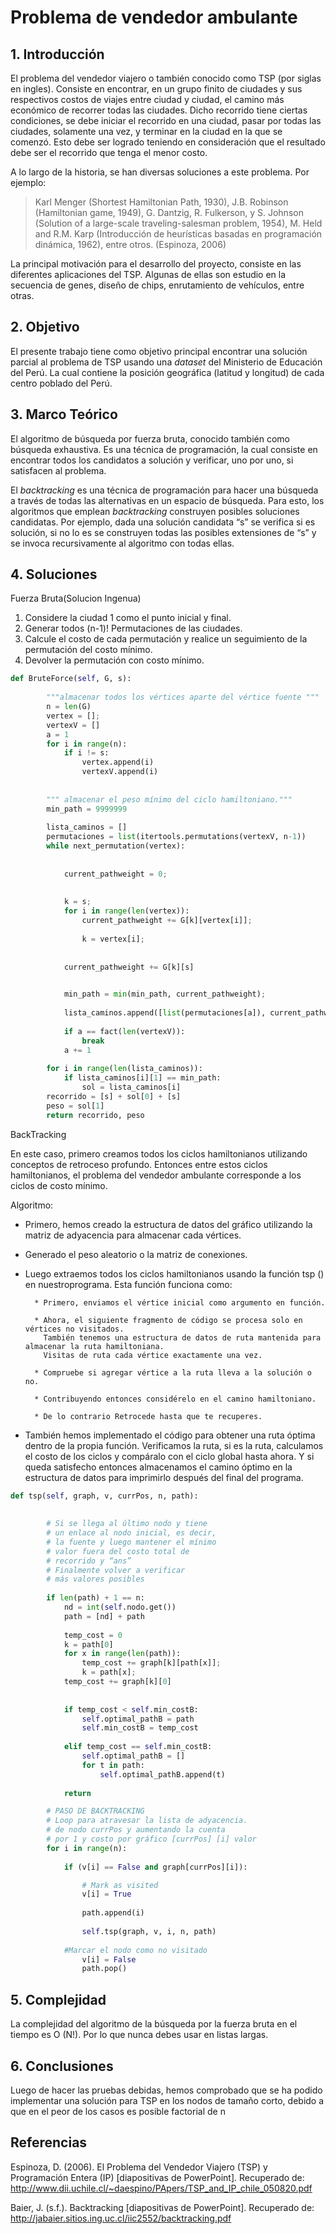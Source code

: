 # Problema de vendedor ambulante
## 1.	Introducción
El  problema del vendedor viajero o también conocido como TSP (por siglas en ingles). Consiste en encontrar, en un grupo finito de ciudades y sus respectivos costos de viajes entre ciudad y ciudad, el camino más económico de recorrer todas las ciudades. Dicho recorrido tiene ciertas condiciones, se debe iniciar el recorrido en una ciudad, pasar por todas las ciudades, solamente una vez, y terminar en la ciudad en la que se comenzó. Esto debe ser logrado teniendo en consideración que el resultado debe ser el recorrido que tenga el menor costo.

A lo largo de la historia, se han diversas soluciones a este problema. Por ejemplo: 

> Karl Menger (Shortest Hamiltonian Path, 1930), J.B. Robinson 	(Hamiltonian game, 1949), G. Dantzig, R. Fulkerson, y S. Johnson 	(Solution of a large-scale traveling-salesman problem, 1954), M. Held 	and R.M. Karp (Introducción de heurísticas basadas en programación 	dinámica, 1962), entre otros. (Espinoza, 2006)

La principal motivación para el desarrollo del proyecto, consiste en las diferentes aplicaciones del TSP. Algunas de ellas son estudio en la secuencia de genes, diseño de chips, enrutamiento de vehículos, entre otras.

## 2.	Objetivo

El presente trabajo tiene como objetivo principal encontrar una solución parcial al problema de TSP usando una *dataset* del Ministerio de Educación del Perú. La cual contiene la posición geográfica (latitud y longitud) de cada centro poblado del Perú.

## 3.	Marco Teórico

El algoritmo de búsqueda por fuerza bruta, conocido también como búsqueda exhaustiva. Es una técnica de programación, la cual consiste en encontrar todos los candidatos a solución y verificar, uno por uno, si satisfacen al problema.

El *backtracking* es una técnica de programación para hacer una búsqueda a través de todas las alternativas en un espacio de búsqueda. Para esto, los algoritmos que emplean *backtracking* construyen posibles soluciones candidatas. Por ejemplo, dada una solución candidata “s” se verifica si es solución, si no lo es se construyen todas las posibles extensiones de “s” y se invoca recursivamente al algoritmo con todas ellas.

## 4.	Soluciones
Fuerza Bruta(Solucion Ingenua)
1) Considere la ciudad 1 como el punto inicial y final. 
2) Generar todos (n-1)! Permutaciones de las ciudades. 
3) Calcule el costo de cada permutación y realice un seguimiento de la    permutación del costo mínimo. 
4) Devolver la permutación con costo mínimo.

```Python
def BruteForce(self, G, s):
        
        """almacenar todos los vértices aparte del vértice fuente """
        n = len(G)
        vertex = []; 
        vertexV = []
        a = 1
        for i in range(n):
            if i != s:
                vertex.append(i)
                vertexV.append(i)
    
   
        """ almacenar el peso mínimo del ciclo hamiltoniano."""
        min_path = 9999999
    
        lista_caminos = []
        permutaciones = list(itertools.permutations(vertexV, n-1))
        while next_permutation(vertex):
   
  
            current_pathweight = 0; 
          
            
            k = s; 
            for i in range(len(vertex)):
                current_pathweight += G[k][vertex[i]]; 
            
                k = vertex[i];
        
        
            current_pathweight += G[k][s]
        

            min_path = min(min_path, current_pathweight);
        
            lista_caminos.append([list(permutaciones[a]), current_pathweight])
        
            if a == fact(len(vertexV)):
                break
            a += 1
        
        for i in range(len(lista_caminos)):
            if lista_caminos[i][1] == min_path:
                sol = lista_caminos[i]
        recorrido = [s] + sol[0] + [s]
        peso = sol[1]
        return recorrido, peso

```


BackTracking

En este caso, primero creamos todos los ciclos hamiltonianos utilizando conceptos de retroceso profundo. Entonces entre
estos ciclos hamiltonianos, el problema del vendedor ambulante corresponde a los ciclos de costo mínimo.
 
Algoritmo:

* Primero, hemos creado la estructura de datos del gráfico utilizando la matriz de adyacencia para almacenar cada vértices.

* Generado el peso aleatorio o la matriz de conexiones.

* Luego extraemos todos los ciclos hamiltonianos usando la función tsp () en nuestroprograma. Esta función funciona como:

        * Primero, enviamos el vértice inicial como argumento en función.

        * Ahora, el siguiente fragmento de código se procesa solo en vértices no visitados. 
          También tenemos una estructura de datos de ruta mantenida para almacenar la ruta hamiltoniana. 
          Visitas de ruta cada vértice exactamente una vez.

        * Compruebe si agregar vértice a la ruta lleva a la solución o no.

        * Contribuyendo entonces considérelo en el camino hamiltoniano.
        
        * De lo contrario Retrocede hasta que te recuperes.

* También hemos implementado el código para obtener una ruta óptima dentro de la propia función.
Verificamos la ruta, si es la ruta, calculamos el costo de los ciclos y
compáralo con el ciclo global hasta ahora. Y si queda satisfecho entonces almacenamos el camino óptimo en la estructura de datos para imprimirlo después del final del programa.
```Python
def tsp(self, graph, v, currPos, n, path):
        
        
        # Si se llega al último nodo y tiene
        # un enlace al nodo inicial, es decir,
        # la fuente y luego mantener el mínimo
        # valor fuera del costo total de
        # recorrido y “ans”
        # Finalmente volver a verificar
        # más valores posibles
        
        if len(path) + 1 == n:
            nd = int(self.nodo.get())
            path = [nd] + path
            
            temp_cost = 0
            k = path[0]
            for x in range(len(path)):
                temp_cost += graph[k][path[x]]; 
                k = path[x];
            temp_cost += graph[k][0]
            
            
            if temp_cost < self.min_costB:
                self.optimal_pathB = path
                self.min_costB = temp_cost
            
            elif temp_cost == self.min_costB:
                self.optimal_pathB = []
                for t in path:
                    self.optimal_pathB.append(t)
            
            return  

        # PASO DE BACKTRACKING
        # Loop para atravesar la lista de adyacencia.
        # de nodo currPos y aumentando la cuenta
        # por 1 y costo por gráfico [currPos] [i] valor
        for i in range(n):
        
            if (v[i] == False and graph[currPos][i]):

                # Mark as visited
                v[i] = True
            
                path.append(i)
            
                self.tsp(graph, v, i, n, path)
            
            #Marcar el nodo como no visitado
                v[i] = False
                path.pop()

```
## 5.	Complejidad

La complejidad del algoritmo de la búsqueda por la fuerza bruta  en el tiempo es O (N!). Por lo que nunca debes usar en listas largas. 

## 6. Conclusiones
Luego de hacer las pruebas debidas, hemos comprobado que se ha podido implementar una solución para TSP en los nodos de tamaño corto, debido a que en el peor de los casos es posible factorial de n

## Referencias

Espinoza, D. (2006). El Problema del Vendedor Viajero (TSP) y Programación Entera (IP) [diapositivas de PowerPoint]. Recuperado de: http://www.dii.uchile.cl/~daespino/PApers/TSP_and_IP_chile_050820.pdf 

Baier, J. (s.f.). Backtracking [diapositivas de PowerPoint]. Recuperado de: http://jabaier.sitios.ing.uc.cl/iic2552/backtracking.pdf 
